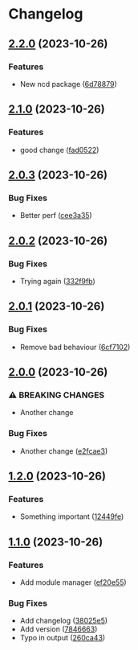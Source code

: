 # Changelog

## [2.2.0](https://github.com/d3chapma/release-please-test/compare/module_manager-v2.1.0...module_manager-v2.2.0) (2023-10-26)


### Features

* New ncd package ([6d78879](https://github.com/d3chapma/release-please-test/commit/6d788790ea844d3a39f636827e9b45e84ae9dc81))

## [2.1.0](https://github.com/d3chapma/release-please-test/compare/module_manager-v2.0.3...module_manager-v2.1.0) (2023-10-26)


### Features

* good change ([fad0522](https://github.com/d3chapma/release-please-test/commit/fad05222e36a09dd7849334ecf5c2636d754d82f))

## [2.0.3](https://github.com/d3chapma/release-please-test/compare/module_manager-v2.0.2...module_manager-v2.0.3) (2023-10-26)


### Bug Fixes

* Better perf ([cee3a35](https://github.com/d3chapma/release-please-test/commit/cee3a35ab815035fa938989dce177ebaed449062))

## [2.0.2](https://github.com/d3chapma/release-please-test/compare/module_manager-v2.0.1...module_manager-v2.0.2) (2023-10-26)


### Bug Fixes

* Trying again ([332f9fb](https://github.com/d3chapma/release-please-test/commit/332f9fb9260d51a3676edbfd702dd267f8382c02))

## [2.0.1](https://github.com/d3chapma/release-please-test/compare/module_manager-v2.0.0...module_manager-v2.0.1) (2023-10-26)


### Bug Fixes

* Remove bad behaviour ([6cf7102](https://github.com/d3chapma/release-please-test/commit/6cf71021fa9bdd045f28e76142b295d2007688bc))

## [2.0.0](https://github.com/d3chapma/release-please-test/compare/module_manager-v1.2.0...module_manager-v2.0.0) (2023-10-26)


### ⚠ BREAKING CHANGES

* Another change

### Bug Fixes

* Another change ([e2fcae3](https://github.com/d3chapma/release-please-test/commit/e2fcae355b2b1fa960942af8d766717348561946))

## [1.2.0](https://github.com/d3chapma/release-please-test/compare/module_manager-v1.1.0...module_manager-v1.2.0) (2023-10-26)


### Features

* Something important ([12449fe](https://github.com/d3chapma/release-please-test/commit/12449fe91033395dd2164baa5f9407e42df7c74c))

## [1.1.0](https://github.com/d3chapma/release-please-test/compare/module_manager-v1.0.0...module_manager-v1.1.0) (2023-10-26)


### Features

* Add module manager ([ef20e55](https://github.com/d3chapma/release-please-test/commit/ef20e55108819344ea29712f3b27df8ec752a12a))


### Bug Fixes

* Add changelog ([38025e5](https://github.com/d3chapma/release-please-test/commit/38025e58d1a0416134aeb979d55b30efd40b6cd6))
* Add version ([7846663](https://github.com/d3chapma/release-please-test/commit/784666391924229c926451dc30daad054c751ddd))
* Typo in output ([260ca43](https://github.com/d3chapma/release-please-test/commit/260ca43c575448a71d424d16895bf5914cac423c))
